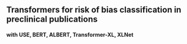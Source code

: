 ## Transformers for risk of bias classification in preclinical publications
#### with USE, BERT, ALBERT, Transformer-XL, XLNet
